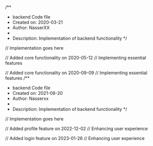 /**
 * backend Code file
 * Created on: 2020-03-21
 * Author: NasserXX
 *
 * Description: Implementation of backend functionality
 */
 
// Implementation goes here


// Added core functionality on 2020-05-12
// Implementing essential features

// Added core functionality on 2020-09-09
// Implementing essential features
/**
 * backend Code file
 * Created on: 2021-08-20
 * Author: Nasserxx
 *
 * Description: Implementation of backend functionality
 */
 
// Implementation goes here


// Added profile feature on 2022-12-02
// Enhancing user experience

// Added login feature on 2023-01-26
// Enhancing user experience
